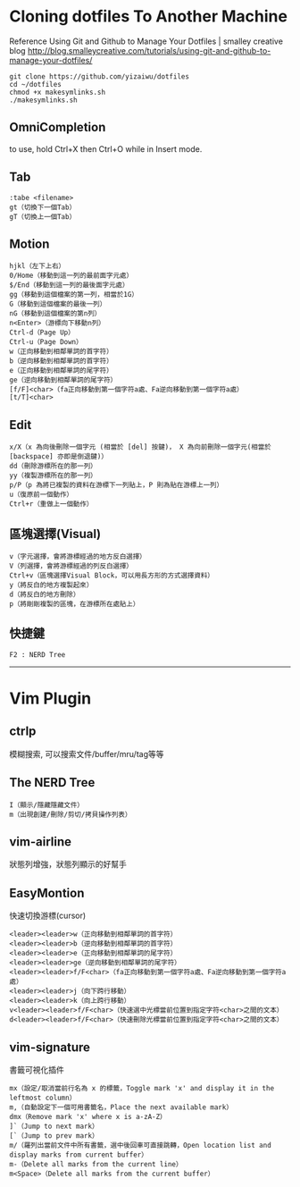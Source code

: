 # Cloning dotfiles To Another Machine

Reference
Using Git and Github to Manage Your Dotfiles | smalley creative blog
http://blog.smalleycreative.com/tutorials/using-git-and-github-to-manage-your-dotfiles/

    git clone https://github.com/yizaiwu/dotfiles
    cd ~/dotfiles
    chmod +x makesymlinks.sh
    ./makesymlinks.sh

## OmniCompletion
to use, hold Ctrl+X then Ctrl+O while in Insert mode.

## Tab
```
:tabe <filename>
gt（切換下一個Tab）
gT（切換上一個Tab）

```

## Motion
```
hjkl（左下上右）
0/Home（移動到這一列的最前面字元處）
$/End（移動到這一列的最後面字元處）
gg（移動到這個檔案的第一列，相當於1G）
G（移動到這個檔案的最後一列）
nG（移動到這個檔案的第n列）
n<Enter>（游標向下移動n列）
Ctrl-d（Page Up）
Ctrl-u（Page Down）
w（正向移動到相鄰單詞的首字符）
b（逆向移動到相鄰單詞的首字符）
e（正向移動到相鄰單詞的尾字符）
ge（逆向移動到相鄰單詞的尾字符）
[f/F]<char>（fa正向移動到第一個字符a處、Fa逆向移動到第一個字符a處）
[t/T]<char>
```

## Edit
```
x/X（x 為向後刪除一個字元 (相當於 [del] 按鍵)， X 為向前刪除一個字元(相當於 [backspace] 亦即是倒退鍵)）
dd（刪除游標所在的那一列）
yy（複製游標所在的那一列）
p/P（p 為將已複製的資料在游標下一列貼上，P 則為貼在游標上一列）
u（復原前一個動作）
Ctrl+r（重做上一個動作）
```

## 區塊選擇(Visual)
```
v（字元選擇，會將游標經過的地方反白選擇）
V（列選擇，會將游標經過的列反白選擇）
Ctrl+v（區塊選擇Visual Block，可以用長方形的方式選擇資料）
y（將反白的地方複製起來）
d（將反白的地方刪除）
p（將剛剛複製的區塊，在游標所在處貼上）
```

## 快捷鍵
```
F2 : NERD Tree
```

-----------------------------------------

# Vim Plugin

## ctrlp
模糊搜索, 可以搜索文件/buffer/mru/tag等等

## The NERD Tree
```
I（顯示/隱藏隱藏文件）
m（出現創建/刪除/剪切/拷貝操作列表）
```

## vim-airline
狀態列增強，狀態列顯示的好幫手

## EasyMontion
快速切換游標(cursor)
```
<leader><leader>w（正向移動到相鄰單詞的首字符）
<leader><leader>b（逆向移動到相鄰單詞的首字符）
<leader><leader>e（正向移動到相鄰單詞的尾字符）
<leader><leader>ge（逆向移動到相鄰單詞的尾字符）
<leader><leader>f/F<char>（fa正向移動到第一個字符a處、Fa逆向移動到第一個字符a處）
<leader><leader>j（向下跨行移動）
<leader><leader>k（向上跨行移動）
v<leader><leader>f/F<char>（快速選中光標當前位置到指定字符<char>之間的文本）
d<leader><leader>f/F<char>（快速刪除光標當前位置到指定字符<char>之間的文本）
```

## vim-signature
書籤可視化插件
```
mx（設定/取消當前行名為 x 的標籤，Toggle mark 'x' and display it in the leftmost column）
m,（自動設定下一個可用書籤名，Place the next available mark）
dmx（Remove mark 'x' where x is a-zA-Z）
]`（Jump to next mark）
[`（Jump to prev mark）
m/（羅列出當前文件中所有書籤，選中後回車可直接跳轉，Open location list and display marks from current buffer）
m-（Delete all marks from the current line）
m<Space>（Delete all marks from the current buffer）
```


